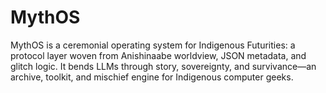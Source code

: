 # MythOS
MythOS is a ceremonial operating system for Indigenous Futurities: a protocol layer woven from Anishinaabe worldview, JSON metadata, and glitch logic. It bends LLMs through story, sovereignty, and survivance—an archive, toolkit, and mischief engine for Indigenous computer geeks.
